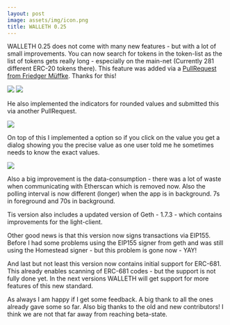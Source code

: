 ```yaml
---
layout: post
image: assets/img/icon.png
title: WALLETH 0.25
---
```


WALLETH 0.25 does not come with many new features - but with a lot of small improvements. You can now search for tokens in the token-list as the list of tokens gets really long - especially on the main-net (Currently 281 different ERC-20 tokens there). This feature was added via a [PullRequest from Friedger Müffke](https://github.com/walleth/walleth/pull/86). Thanks for this!

![](/assets/img/news/0.25/token_list.png)
![](/assets/img/news/0.25/token_list_search.png)

He also implemented the indicators for rounded values and submitted this via another PullRequest.

![](/assets/img/news/0.25/rounding_indicator.png)

On top of this I implemented a option so if you click on the value you get a dialog showing you the precise value as one user told me he sometimes needs to know the exact values.

![](/assets/img/news/0.25/precise_dialog.png)


Also a big improvement is the data-consumption - there was a lot of waste when communicating with Etherscan which is removed now. Also the polling interval is now different (longer) when the app is in background. 7s in foreground and 70s in background.

Tis version also includes a updated version of Geth - 1.7.3 - which contains improvements for the light-client.

Other good news is that this version now signs transactions via EIP155. Before I had some problems using the EIP155 signer from geth and was still using the Homestead signer - but this problem is gone now - YAY!

And last but not least this version now contains initial support for ERC-681. This already enables scanning of ERC-681 codes - but the support is not fully done yet. In the next versions WALLETH will get support for more features of this new standard.

As always I am happy if I get some feedback. A big thank to all the ones already gave some so far. Also big thanks to the old and new contributors! I think we are not that far away from reaching beta-state.
